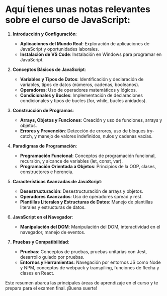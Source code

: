 # Aquí tienes unas notas relevantes sobre el curso de JavaScript:

1. **Introducción y Configuración**:
   - **Aplicaciones del Mundo Real**: Exploración de aplicaciones de JavaScript y oportunidades laborales.
   - **Instalación de VS Code**: Instalación en Windows para programar en JavaScript.

2. **Conceptos Básicos de JavaScript**:
   - **Variables y Tipos de Datos**: Identificación y declaración de variables, tipos de datos (números, cadenas, booleanos).
   - **Operadores**: Uso de operadores matemáticos y lógicos.
   - **Condicionales y Bucles**: Implementación de declaraciones condicionales y tipos de bucles (for, while, bucles anidados).

3. **Construcción de Programas**:
   - **Arrays, Objetos y Funciones**: Creación y uso de funciones, arrays y objetos.
   - **Errores y Prevención**: Detección de errores, uso de bloques try-catch, y manejo de valores indefinidos, nulos y cadenas vacías.

4. **Paradigmas de Programación**:
   - **Programación Funcional**: Conceptos de programación funcional, recursión, y alcance de variables (let, const, var).
   - **Programación Orientada a Objetos**: Principios de la OOP, clases, constructores e herencia.

5. **Características Avanzadas de JavaScript**:
   - **Desestructuración**: Desestructuración de arrays y objetos.
   - **Operadores Avanzados**: Uso de operadores spread y rest.
   - **Plantillas Literales y Estructuras de Datos**: Manejo de plantillas literales y estructuras de datos.

6. **JavaScript en el Navegador**:
   - **Manipulación del DOM**: Manipulación del DOM, interactividad en el navegador, manejo de eventos.

7. **Pruebas y Compatibilidad**:
   - **Pruebas**: Conceptos de pruebas, pruebas unitarias con Jest, desarrollo guiado por pruebas.
   - **Entornos y Herramientas**: Navegación por entornos JS como Node y NPM, conceptos de webpack y transpiling, funciones de flecha y clases en React.

Este resumen abarca las principales áreas de aprendizaje en el curso y te prepara para el examen final. ¡Buena suerte!